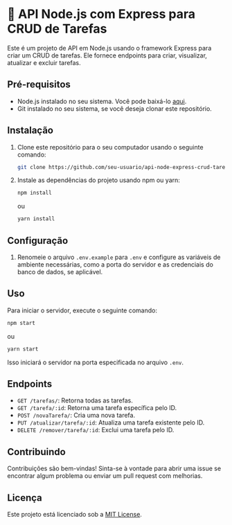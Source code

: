 # 🚀 API Node.js com Express para CRUD de Tarefas

Este é um projeto de API em Node.js usando o framework Express para criar um CRUD de tarefas. Ele fornece endpoints para criar, visualizar, atualizar e excluir tarefas.

## Pré-requisitos

- Node.js instalado no seu sistema. Você pode baixá-lo [aqui](https://nodejs.org/).
- Git instalado no seu sistema, se você deseja clonar este repositório.

## Instalação

1. Clone este repositório para o seu computador usando o seguinte comando:

    ```bash
    git clone https://github.com/seu-usuario/api-node-express-crud-tarefas.git
    ```

2. Instale as dependências do projeto usando npm ou yarn:

    ```bash
    npm install
    ```

    ou

    ```bash
    yarn install
    ```

## Configuração

1. Renomeie o arquivo `.env.example` para `.env` e configure as variáveis de ambiente necessárias, como a porta do servidor e as credenciais do banco de dados, se aplicável.

## Uso

Para iniciar o servidor, execute o seguinte comando:

```bash
npm start
```

ou

```bash
yarn start
```

Isso iniciará o servidor na porta especificada no arquivo `.env`.

## Endpoints

- `GET /tarefas/`: Retorna todas as tarefas.
- `GET /tarefa/:id`: Retorna uma tarefa específica pelo ID.
- `POST /novaTarefa/`: Cria uma nova tarefa.
- `PUT /atualizar/tarefa/:id`: Atualiza uma tarefa existente pelo ID.
- `DELETE /remover/tarefa/:id`: Exclui uma tarefa pelo ID.

## Contribuindo

Contribuições são bem-vindas! Sinta-se à vontade para abrir uma issue se encontrar algum problema ou enviar um pull request com melhorias.

## Licença

Este projeto está licenciado sob a [MIT License](LICENSE).
